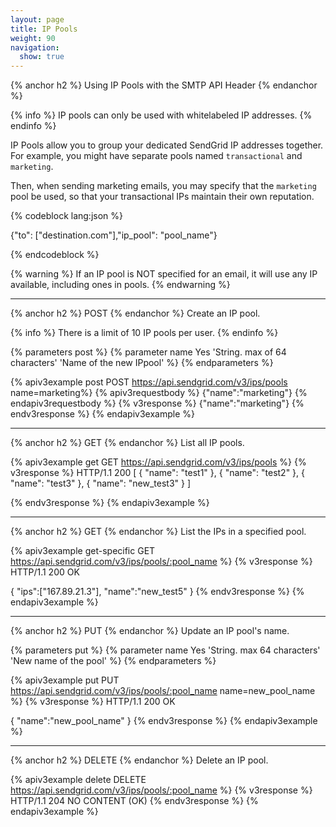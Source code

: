 ```yaml
---
layout: page
title: IP Pools
weight: 90
navigation:
  show: true
---
```


{% anchor h2 %}
Using IP Pools with the SMTP API Header
{% endanchor %}

{% info %}
IP pools can only be used with whitelabeled IP addresses.
{% endinfo %}

IP Pools allow you to group your dedicated SendGrid IP addresses
together. For example, you might have separate pools named
`transactional` and `marketing`. 

Then, when sending marketing emails, you may specify that the `marketing` pool be used, so that your transactional IPs maintain their own reputation.

{% codeblock lang:json %}

{"to": ["destination.com"],"ip_pool": "pool_name"}

{% endcodeblock %}

{% warning %}
If an IP pool is NOT specified for an email, it will use any IP available, including ones in pools.
{% endwarning %}

* * * * *

{% anchor h2 %}
POST
{% endanchor %}
Create an IP pool.

{% info %}
There is a limit of 10 IP pools per user.
{% endinfo %}

{% parameters post %}
  {% parameter name Yes 'String. max of 64 characters' 'Name of the new IPpool' %}
{% endparameters %}

{% apiv3example post POST https://api.sendgrid.com/v3/ips/pools name=marketing%}
{% apiv3requestbody %} {"name":"marketing"} {% endapiv3requestbody %}
{% v3response %}
{"name":"marketing"}
{% endv3response %}
{% endapiv3example %}

* * * * *

{% anchor h2 %}
GET
{% endanchor  %}
List all IP pools.

{% apiv3example get GET https://api.sendgrid.com/v3/ips/pools %}
{% v3response %}
HTTP/1.1 200
[
  {
    "name": "test1"
  },
  {
    "name": "test2"
  },
  {
    "name": "test3"
  },
  {
    "name": "new_test3"
  }
]

{% endv3response %}
{% endapiv3example %}

* * * * *

{% anchor h2 %}
GET
{% endanchor %}
List the IPs in a specified pool.

{% apiv3example get-specific GET https://api.sendgrid.com/v3/ips/pools/:pool_name %}
{% v3response %}
HTTP/1.1 200 OK	

{
  "ips":["167.89.21.3"],
  "name":"new_test5"
}
{% endv3response %}
{% endapiv3example %}

* * * * *

{% anchor h2 %}
PUT
{% endanchor %}
Update an IP pool's name.

{% parameters put %}
  {% parameter name Yes 'String. max 64 characters' 'New name of the pool' %}
{% endparameters %}

{% apiv3example put PUT https://api.sendgrid.com/v3/ips/pools/:pool_name name=new_pool_name %}
{% v3response %}
HTTP/1.1 200 OK	

{
	"name":"new_pool_name"
}
{% endv3response %}
{% endapiv3example %}

* * * * *

{% anchor h2 %}
DELETE
{% endanchor %}
Delete an IP pool.

{% apiv3example delete DELETE https://api.sendgrid.com/v3/ips/pools/:pool_name %}
  {% v3response %}
HTTP/1.1 204 NO CONTENT (OK)
  {% endv3response %}
{% endapiv3example %}

